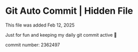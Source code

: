 # Git Auto Commit | Hidden File

This file was added Feb 12, 2025

Just for fun and keeping my daily git commit active 🤪

commit number: 2362497
